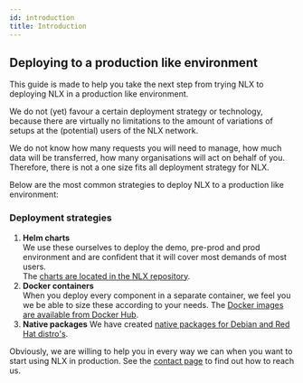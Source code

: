 ```yaml
---
id: introduction
title: Introduction
---
```


## Deploying to a production like environment

This guide is made to help you take the next step from trying NLX to deploying NLX in a production like environment.

We do not (yet) favour a certain deployment strategy or technology, because there are virtually no limitations to 
the amount of variations of setups at the (potential) users of the NLX network.

We do not know how many requests you will need to manage, how much data will be transferred, how many organisations will act on behalf of you. 
Therefore, there is not a one size fits all deployment strategy for NLX.

Below are the most common strategies to deploy NLX to a production like environment:

### Deployment strategies

1. **Helm charts**  
   We use these ourselves to deploy the demo, pre-prod and prod environment and are confident that it will cover most demands of most users.  
   The [charts are located in the NLX repository](https://gitlab.com/commonground/nlx/nlx/-/tree/master/helm).
1. **Docker containers**  
   When you deploy every component in a separate container, we feel you we be able to size these according to your needs.
   The [Docker images are available from Docker Hub](https://hub.docker.com/u/nlxio).
1. **Native packages**
   We have created [native packages for Debian and Red Hat distro's](https://gitlab.com/commonground/nlx/packaging).

Obviously, we are willing to help you in every way we can when you want to start using NLX in production. 
See the [contact page](https://nlx.io/contact) to find out how to reach us.
